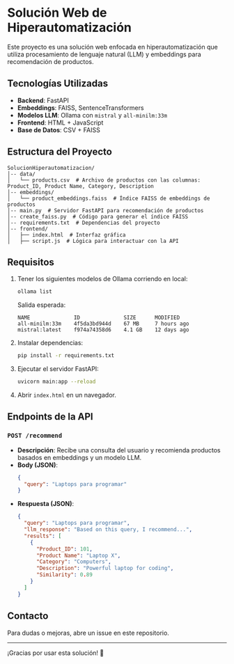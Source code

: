 # Solución Web de Hiperautomatización

Este proyecto es una solución web enfocada en hiperautomatización que utiliza procesamiento de lenguaje natural (LLM) y embeddings para recomendación de productos.

## Tecnologías Utilizadas
- **Backend**: FastAPI
- **Embeddings**: FAISS, SentenceTransformers
- **Modelos LLM**: Ollama con `mistral` y `all-minilm:33m`
- **Frontend**: HTML + JavaScript
- **Base de Datos**: CSV + FAISS

## Estructura del Proyecto
```
SolucionHiperautomatizacion/
│-- data/
│   └── products.csv  # Archivo de productos con las columnas: Product_ID, Product Name, Category, Description
│-- embeddings/
│   └── product_embeddings.faiss  # Índice FAISS de embeddings de productos
│-- main.py  # Servidor FastAPI para recomendación de productos
│-- create_faiss.py  # Código para generar el índice FAISS
│-- requirements.txt  # Dependencias del proyecto
│-- frontend/
│   ├── index.html  # Interfaz gráfica
│   ├── script.js  # Lógica para interactuar con la API
```

## Requisitos
1. Tener los siguientes modelos de Ollama corriendo en local:
   ```bash
   ollama list
   ```
   Salida esperada:
   ```
   NAME              ID              SIZE      MODIFIED
   all-minilm:33m    4f5da3bd944d    67 MB     7 hours ago
   mistral:latest    f974a74358d6    4.1 GB    12 days ago
   ```

2. Instalar dependencias:
   ```bash
   pip install -r requirements.txt
   ```

3. Ejecutar el servidor FastAPI:
   ```bash
   uvicorn main:app --reload
   ```

4. Abrir `index.html` en un navegador.

## Endpoints de la API
### `POST /recommend`
- **Descripción**: Recibe una consulta del usuario y recomienda productos basados en embeddings y un modelo LLM.
- **Body (JSON)**:
  ```json
  {
    "query": "Laptops para programar"
  }
  ```
- **Respuesta (JSON)**:
  ```json
  {
    "query": "Laptops para programar",
    "llm_response": "Based on this query, I recommend...",
    "results": [
      {
        "Product_ID": 101,
        "Product Name": "Laptop X",
        "Category": "Computers",
        "Description": "Powerful laptop for coding",
        "Similarity": 0.89
      }
    ]
  }
  ```

## Contacto
Para dudas o mejoras, abre un issue en este repositorio.

---
¡Gracias por usar esta solución! 🚀

